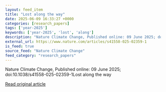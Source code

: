 ```yaml
---
layout: feed_item
title: "Lost along the way"
date: 2025-06-09 16:33:27 +0000
categories: [research_papers]
tags: ['year-2025']
keywords: ['year-2025', 'lost', 'along']
description: "Nature Climate Change, Published online: 09 June 2025; doi:10"
external_url: https://www.nature.com/articles/s41558-025-02359-1
is_feed: true
source_feed: "Nature Climate Change"
feed_category: "research_papers"
---
```


Nature Climate Change, Published online: 09 June 2025; doi:10.1038/s41558-025-02359-1Lost along the way

[Read original article](https://www.nature.com/articles/s41558-025-02359-1)
